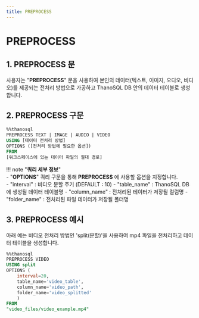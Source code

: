 ```yaml
---
title: PREPROCESS
---
```


# __PREPROCESS__

## __1. PREPROCESS 문__

사용자는 "__PREPROCESS__" 문을 사용하여 본인의 데이터(텍스트, 이미지, 오디오, 비디오)를 제공되는 전처리 방법으로 가공하고 ThanoSQL DB 안의 데이터 테이블로 생성합니다.

## __2. PREPROCESS 구문__

```sql
%%thanosql
PREPROCESS TEXT | IMAGE | AUDIO | VIDEO
USING [데이터 전처리 방법]
OPTIONS ([전처리 방법에 필요한 옵션])
FROM
[워크스페이스에 있는 데이터 파일의 절대 경로]
```

!!! note "__쿼리 세부 정보__"    
    - "__OPTIONS__" 쿼리 구문을 통해 __PREPROCESS__ 에 사용할 옵션을 지정합니다.  
        - "interval" : 비디오 분할 주기 (DEFAULT : 10)
        - "table_name" : ThanoSQL DB에 생성될 데이터 테이블명
        - "column_name" : 전처리된 테이터가 저장될 컬럼명
        - "folder_name" : 전처리된 파일 데이터가 저장될 폴더명

## __3. PREPROCESS 예시__

아래 예는 비디오 전처리 방법인 'split(분할)'을 사용하여 mp4 파일을 전처리하고 데이터 테이블을 생성합니다. 

```sql
%%thanosql
PREPROCESS VIDEO
USING split
OPTIONS (
    interval=20,
    table_name='video_table',
    column_name='video_path',
    folder_name='video_splitted'
    )
FROM  
"video_files/video_example.mp4"
```
